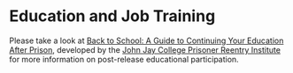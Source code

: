 # Education and Job Training

Please take a look at [Back to School: A Guide to Continuing Your Education After Prison][Back to School: A Guide to Continuing Your Education After Prison], developed by the [John Jay College Prisoner Reentry Institute][John Jay College Prisoner Reentry Institute] for more information on post-release educational participation.

[Back to School: A Guide to Continuing Your Education After Prison]: http://www.jjay.cuny.edu/centersinstitutes/pri/pdfs/Back%20to%20School%20Final%205.28.08.pdf
[John Jay College Prisoner Reentry Institute]: http://www.jjay.cuny.edu/centersinstitutes/pri/current.asp